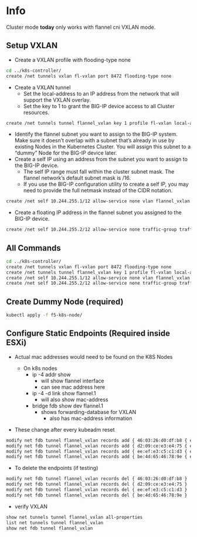 # Info

Cluster mode **today** only works with flannel cni VXLAN mode.

## Setup VXLAN

- Create a VXLAN profile with flooding-type none

```bash
cd ../k8s-controller/
create /net tunnels vxlan fl-vxlan port 8472 flooding-type none
```

- Create a VXLAN tunnel
  - Set the local-address to an IP address from the network that will support the VXLAN overlay.
  - Set the key to 1 to grant the BIG-IP device access to all Cluster resources.

```bash
create /net tunnels tunnel flannel_vxlan key 1 profile fl-vxlan local-address 172.16.30.3
```

- Identify the flannel subnet you want to assign to the BIG-IP system. Make sure it doesn’t overlap with a subnet that’s already in use by existing Nodes in the Kubernetes Cluster. You will assign this subnet to a “dummy” Node for the BIG-IP device later.
- Create a self IP using an address from the subnet you want to assign to the BIG-IP device.
  - The self IP range must fall within the cluster subnet mask. The flannel network’s default subnet mask is /16.
  - If you use the BIG-IP configuration utility to create a self IP, you may need to provide the full netmask instead of the CIDR notation.

```bash
create /net self 10.244.255.1/12 allow-service none vlan flannel_vxlan
```

- Create a floating IP address in the flannel subnet you assigned to the BIG-IP device.

```bash
create /net self 10.244.255.2/12 allow-service none traffic-group traffic-group-1 vlan flannel_vxlan
```

## All Commands

```bash
cd ../k8s-controller/
create /net tunnels vxlan fl-vxlan port 8472 flooding-type none
create /net tunnels tunnel flannel_vxlan key 1 profile fl-vxlan local-address 172.16.30.3
create /net self 10.244.255.1/12 allow-service none vlan flannel_vxlan
create /net self 10.244.255.2/12 allow-service none traffic-group traffic-group-1 vlan flannel_vxlan
```

## Create Dummy Node (required)

```bash
kubectl apply -f f5-k8s-node/
```

## Configure Static Endpoints (Required inside ESXi)

- Actual mac addresses would need to be found on the K8S Nodes

  - On k8s nodes
    - ip -4 addr show
      - will show flannel interface
      - can see mac address here
    - ip -4 -d link show flannel.1
      - will also show mac-address
    - bridge fdb show dev flannel.1
      - shows forwarding-database for VXLAN
        - also has mac-address information

- These change after every kubeadm reset

```bash
modify net fdb tunnel flannel_vxlan records add { 46:03:26:d0:df:b8 { endpoint 172.16.30.11 } }
modify net fdb tunnel flannel_vxlan records add { d2:09:ce:e3:e4:75 { endpoint 172.16.30.21 } }
modify net fdb tunnel flannel_vxlan records add { ee:ef:e3:c5:c1:d3 { endpoint 172.16.30.22 } }
modify net fdb tunnel flannel_vxlan records add { be:4d:65:46:78:9e { endpoint 172.16.30.23 } }
```

- To delete the endpoints (if testing)

```bash
modify net fdb tunnel flannel_vxlan records del { 46:03:26:d0:df:b8 }
modify net fdb tunnel flannel_vxlan records del { d2:09:ce:e3:e4:75 }
modify net fdb tunnel flannel_vxlan records del { ee:ef:e3:c5:c1:d3 }
modify net fdb tunnel flannel_vxlan records del { be:4d:65:46:78:9e }
```

- verify VXLAN

```bash
show net tunnels tunnel flannel_vxlan all-properties
list net tunnels tunnel flannel_vxlan
show net fdb tunnel flannel_vxlan
```

